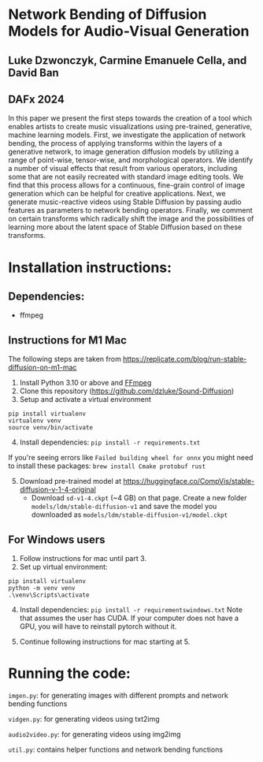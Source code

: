 # Network Bending of Diffusion Models for Audio-Visual Generation
## Luke Dzwonczyk, Carmine Emanuele Cella, and David Ban
## DAFx 2024

In this paper we present the first steps towards the creation of a tool which enables artists to create music visualizations using pre-trained, generative, machine learning models. First, we investigate the application of network bending, the process of applying transforms within the layers of a generative network, to image generation diffusion models by utilizing a range of point-wise, tensor-wise, and morphological operators. We identify a number of visual effects that result from various operators, including some that are not easily recreated with standard image editing tools. We find that this process allows for a continuous, fine-grain control of image generation which can be helpful for creative applications. Next, we generate music-reactive videos using Stable Diffusion by passing audio features as parameters to network bending operators. Finally, we comment on certain transforms which radically shift the image and the possibilities of learning more about the latent space of Stable Diffusion based on these transforms.

# Installation instructions:

## Dependencies:
- ffmpeg

## Instructions for M1 Mac

The following steps are taken from https://replicate.com/blog/run-stable-diffusion-on-m1-mac

1. Install Python 3.10 or above and [FFmpeg](https://ffmpeg.org/)
2. Clone this repository (https://github.com/dzluke/Sound-Diffusion)
3. Setup and activate a virtual environment
```
pip install virtualenv
virtualenv venv
source venv/bin/activate
```
4. Install dependencies: `pip install -r requirements.txt`

If you're seeing errors like `Failed building wheel for onnx` you might need to install these packages: 
`brew install Cmake protobuf rust`

5. Download pre-trained model at https://huggingface.co/CompVis/stable-diffusion-v-1-4-original
   - Download `sd-v1-4.ckpt` (~4 GB) on that page. Create a new folder `models/ldm/stable-diffusion-v1` and save the
   model you downloaded as `models/ldm/stable-diffusion-v1/model.ckpt`

## For Windows users

1. Follow instructions for mac until part 3.
2. Set up virtual environment:
```
pip install virtualenv
python -m venv venv
.\venv\Scripts\activate
```

4. Install dependencies: `pip install -r requirementswindows.txt`
  Note that assumes the user has CUDA. If your computer does not have a GPU, you will have to reinstall pytorch without it.

5. Continue following instructions for mac starting at 5.

# Running the code:

`imgen.py`: for generating images with different prompts and network bending functions

`vidgen.py`: for generating videos using txt2img

`audio2video.py`: for generating videos using img2img

`util.py`: contains helper functions and network bending functions

